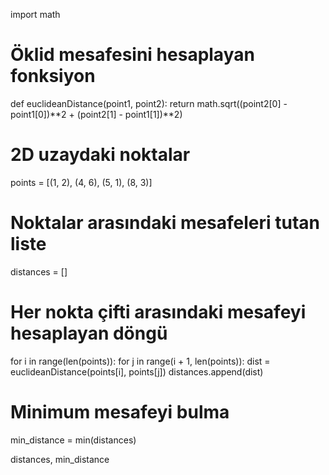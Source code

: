 

import math

# Öklid mesafesini hesaplayan fonksiyon
def euclideanDistance(point1, point2):
    return math.sqrt((point2[0] - point1[0])**2 + (point2[1] - point1[1])**2)

# 2D uzaydaki noktalar
points = [(1, 2), (4, 6), (5, 1), (8, 3)]

# Noktalar arasındaki mesafeleri tutan liste
distances = []

# Her nokta çifti arasındaki mesafeyi hesaplayan döngü
for i in range(len(points)):
    for j in range(i + 1, len(points)):
        dist = euclideanDistance(points[i], points[j])
        distances.append(dist)

# Minimum mesafeyi bulma
min_distance = min(distances)

distances, min_distance
